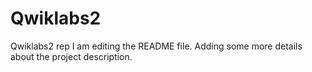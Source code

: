 # Qwiklabs2
Qwiklabs2 rep
I am editing the README file. Adding some more details about the project description.
